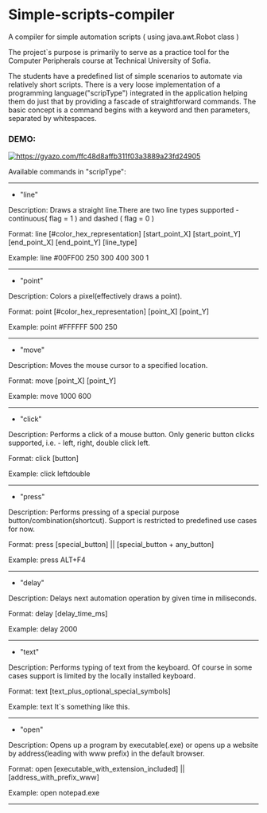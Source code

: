 # Simple-scripts-compiler
A compiler for simple automation scripts ( using java.awt.Robot class )

The project`s purpose is primarily to serve as a practice tool for the Computer Peripherals course at Technical University of Sofia.

The students have a predefined list of simple scenarios to automate via relatively short scripts. There is a very loose implementation
of a programming language("scripType") integrated in the application helping them do just that by providing a fascade of straightforward
commands. The basic concept is a command begins with a keyword and then parameters, separated by whitespaces.


<h3>DEMO:</h3>

<a href="https://gyazo.com/ffc48d8affb311f03a3889a23fd24905"><img src="https://i.gyazo.com/ffc48d8affb311f03a3889a23fd24905.gif" alt="https://gyazo.com/ffc48d8affb311f03a3889a23fd24905"/></a>

Available commands in "scripType":


______________________________________________________________________________________________________________________________
- "line"
  
Description: Draws a straight line.There are two line types supported - continuous( flag = 1 ) and dashed ( flag = 0 )
  
Format: line [#color_hex_representation] [start_point_X] [start_point_Y] [end_point_X] [end_point_Y] [line_type]
  
Example: line #00FF00 250 300 400 300 1

------------------------------------------------------------------------------------------------------------------------------
- "point"
  
Description: Colors a pixel(effectively draws a point).

Format: point [#color_hex_representation] [point_X] [point_Y]
  
Example: point #FFFFFF 500 250

------------------------------------------------------------------------------------------------------------------------------
- "move"

Description: Moves the mouse cursor to a specified location.

Format: move [point_X] [point_Y]

Example: move 1000 600

------------------------------------------------------------------------------------------------------------------------------
- "click"
  
Description: Performs a click of a mouse button. Only generic button clicks supported, i.e. - left, right, double click left. 
  
Format: click [button]
  
Example: click leftdouble

------------------------------------------------------------------------------------------------------------------------------
- "press"
  
Description: Performs pressing of a special purpose button/combination(shortcut). Support is restricted to predefined use cases for now.
  
Format: press [special_button] || [special_button + any_button]
  
Example: press ALT+F4

------------------------------------------------------------------------------------------------------------------------------
- "delay"
  
Description: Delays next automation operation by given time in miliseconds. 
  
Format: delay [delay_time_ms]
  
Example: delay 2000

------------------------------------------------------------------------------------------------------------------------------
- "text"
  
Description: Performs typing of text from the keyboard. Of course in some cases support is limited by the locally installed keyboard. 
  
Format: text [text_plus_optional_special_symbols]
  
Example: text It`s something like this.

------------------------------------------------------------------------------------------------------------------------------
- "open"
  
Description: Opens up a program by executable(.exe) or opens up a website by address(leading with www prefix) in the default browser.
  
Format: open [executable_with_extension_included] || [address_with_prefix_www]
  
Example: open notepad.exe  

______________________________________________________________________________________________________________________________






